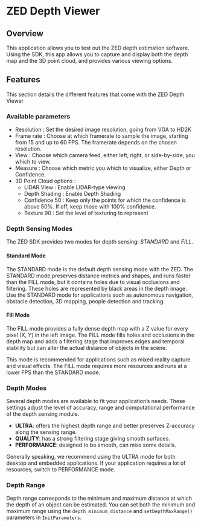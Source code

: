 # ZED Depth Viewer

## Overview 

This application allows you to test out the ZED depth estimation software. Using the SDK, this app allows you to capture and display both the depth map and the 3D point cloud, and provides various viewing options. 

## Features
	
This section details the different features that come with the ZED Depth Viewer

### Available parameters

* Resolution : Set the desired image resolution, going from VGA to HD2K
* Frame rate : Choose at which framerate to sample the image, starting from 15 and up to 60 FPS. The framerate depends on the chosen resolution.
* View : Choose which camera feed, either left, right, or side-by-side, you which to view. 
* Measure : Choose which metric you which to visualize, either Depth or Confidence.
* 3D Point Cloud options :
  * LIDAR View : Enable LIDAR-type viewing
  * Depth Shading : Enable Depth Shading
  * Confidence 50 : Keep only the points for which the confidence is above 50%. If off, keep those with 100% confidence.
  * Texture 90 : Set the level of texturing to represent

### Depth Sensing Modes 

The ZED SDK provides two modes for depth sensing: *STANDARD* and *FILL*.

#### Standard Mode 
 
The STANDARD mode is the default depth sensing mode with the ZED. The STANDARD mode preserves distance metrics and shapes, and runs faster than the FILL mode, but it contains holes due to visual occlusions and filtering. These holes are represented by black areas in the depth image. Use the STANDARD mode for applications such as autonomous navigation, obstacle detection, 3D mapping, people detection and tracking.

#### Fill Mode

The FILL mode provides a fully dense depth map with a Z value for every pixel (X, Y) in the left image. The FILL mode fills holes and occlusions in the depth map and adds a filtering stage that improves edges and temporal stability but can alter the actual distance of objects in the scene.

This mode is recommended for applications such as mixed reality capture and visual effects. The FILL mode requires more resources and runs at a lower FPS than the STANDARD mode.

### Depth Modes

Several depth modes are available to fit your application’s needs. These settings adjust the level of accuracy, range and computational performance of the depth sensing module.

* **ULTRA**: offers the highest depth range and better preserves Z-accuracy along the sensing range.
* **QUALITY**: has a strong filtering stage giving smooth surfaces.
* **PERFORMANCE**: designed to be smooth, can miss some details.

Generally speaking, we recommend using the ULTRA mode for both desktop and embedded applications. If your application requires a lot of resources, switch to PERFORMANCE mode.

### Depth Range

Depth range corresponds to the minimum and maximum distance at which the depth of an object can be estimated. You can set both the minimum and maximum range using the `depth_minimum_distance` and `setDepthMaxRange()` parameters in `InitParameters`.
